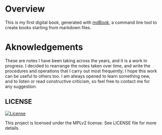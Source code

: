 # Overview

This is my first digital book, generated with [mdBook](https://rust-lang.github.io/mdBook/guide/installation.html), a command line tool to create books starting from markdown files.

# Aknowledgements
These are notes I have been taking across the years, and it is a work in progress.
I decided to rearrange the notes taken over time, and write the procedures and operations that I carry out most frequently; I hope this work can be useful to others too.
I am always opened to learn something new, and to listen or read constructive criticism, so feel free to contact me for any suggestion.

## LICENSE

[![License](https://img.shields.io/badge/License-MozillaPublicLicense%20v2-blue.svg)](https://www.mozilla.org/en-US/MPL/2.0)

This project is licensed under the MPLv2 license.
See LICENSE file for more details.
